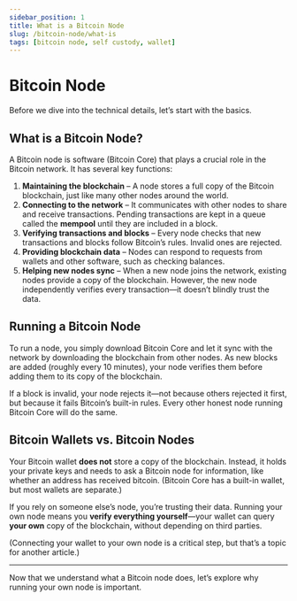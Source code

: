```yaml
---
sidebar_position: 1
title: What is a Bitcoin Node
slug: /bitcoin-node/what-is
tags: [bitcoin node, self custody, wallet]
---
```


# Bitcoin Node

Before we dive into the technical details, let’s start with the basics.

## What is a Bitcoin Node?  

A Bitcoin node is software (Bitcoin Core) that plays a crucial role in the Bitcoin network. It has several key functions:  

1. **Maintaining the blockchain** – A node stores a full copy of the Bitcoin blockchain, just like many other nodes around the world.  
2. **Connecting to the network** – It communicates with other nodes to share and receive transactions. Pending transactions are kept in a queue called the **mempool** until they are included in a block.  
3. **Verifying transactions and blocks** – Every node checks that new transactions and blocks follow Bitcoin’s rules. Invalid ones are rejected.  
4. **Providing blockchain data** – Nodes can respond to requests from wallets and other software, such as checking balances.  
5. **Helping new nodes sync** – When a new node joins the network, existing nodes provide a copy of the blockchain. However, the new node independently verifies every transaction—it doesn’t blindly trust the data.  


## Running a Bitcoin Node  

To run a node, you simply download Bitcoin Core and let it sync with the network by downloading the blockchain from other nodes. As new blocks are added (roughly every 10 minutes), your node verifies them before adding them to its copy of the blockchain.  

If a block is invalid, your node rejects it—not because others rejected it first, but because it fails Bitcoin’s built-in rules. Every other honest node running Bitcoin Core will do the same.  


## Bitcoin Wallets vs. Bitcoin Nodes  

Your Bitcoin wallet **does not** store a copy of the blockchain. Instead, it holds your private keys and needs to ask a Bitcoin node for information, like whether an address has received bitcoin. (Bitcoin Core has a built-in wallet, but most wallets are separate.)  

If you rely on someone else’s node, you’re trusting their data. Running your own node means you **verify everything yourself**—your wallet can query **your own** copy of the blockchain, without depending on third parties.  

(Connecting your wallet to your own node is a critical step, but that’s a topic for another article.)  

---

Now that we understand what a Bitcoin node does, let’s explore why running your own node is important.